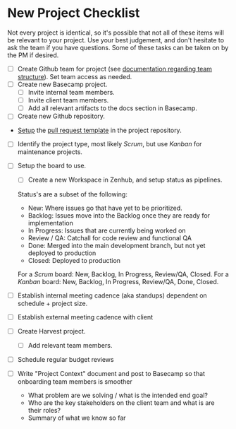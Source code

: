# New Project Checklist

Not every project is identical, so it's possible that not all of these items will be relevant to your project. Use your best judgement, and don't hesitate to ask the team if you have questions. Some of these tasks can be taken on by the PM if desired.

- [ ] Create Github team for project (see [documentation regarding team structure](../github-team-structure/README.md)). Set team access as needed.
- [ ] Create new Basecamp project.
  - [ ] Invite internal team members.
  - [ ] Invite client team members.
  - [ ] Add all relevant artifacts to the docs section in Basecamp.
- [ ] Create new Github repository.
- [Setup](https://help.github.com/en/articles/creating-a-pull-request-template-for-your-repository) the [pull request template](/issue-templates/Pull-Request-Template.md) in the project repository.
- [ ] Identify the project type, most likely *Scrum*, but use *Kanban* for maintenance projects.
- [ ] Setup the board to use.
  - [ ] Create a new Workspace in Zenhub, and setup status as pipelines.

  Status's are a subset of the following:
  - New: Where issues go that have yet to be prioritized.
  - Backlog: Issues move into the Backlog once they are ready for implementation
  - In Progress: Issues that are currently being worked on
  - Review / QA: Catchall for code review and functional QA
  - Done: Merged into the main development branch, but not yet deployed to production
  - Closed: Deployed to production

  For a *Scrum* board: New, Backlog, In Progress, Review/QA, Closed.
  For a *Kanban* board: New, Backlog, In Progress, Review/QA, Done, Closed.
- [ ] Establish internal meeting cadence (aka standups) dependent on schedule + project size.
- [ ] Establish external meeting cadence with client
- [ ] Create Harvest project.
  - [ ] Add relevant team members.
- [ ] Schedule regular budget reviews
- [ ] Write "Project Context" document and post to Basecamp so that onboarding team members is smoother
  - What problem are we solving / what is the intended end goal?
  - Who are the key stakeholders on the client team and what is are their roles?
  - Summary of what we know so far
